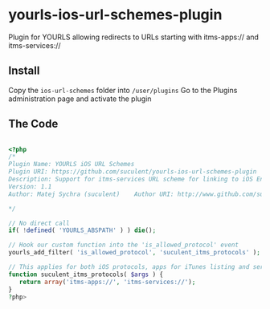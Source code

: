 yourls-ios-url-schemes-plugin
=============================

Plugin for YOURLS allowing redirects to URLs starting with itms-apps:// and itms-services://

Install
-------

Copy the <code>ios-url-schemes</code> folder into <code>/user/plugins</code>
Go to the Plugins administration page and activate the plugin


The Code
-------

```php

<?php
/*
Plugin Name: YOURLS iOS URL Schemes
Plugin URI: https://github.com/suculent/yourls-ios-url-schemes-plugin
Description: Support for itms-services URL scheme for linking to iOS Enterprise App Installation Manifest
Version: 1.1
Author: Matej Sychra (suculent)    Author URI: http://www.github.com/suculent/
*/

// No direct call
if( !defined( 'YOURLS_ABSPATH' ) ) die();

// Hook our custom function into the 'is_allowed_protocol' event
yourls_add_filter( 'is_allowed_protocol', 'suculent_itms_protocols' );

// This applies for both iOS protocols, apps for iTunes listing and services for installation
function suculent_itms_protocols( $args ) {
   return array('itms-apps://', 'itms-services://');
}
?php>
```